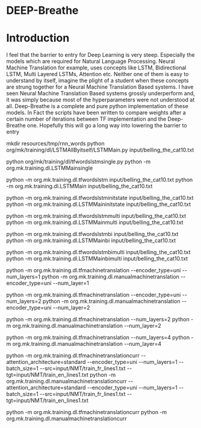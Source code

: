 # DEEP-Breathe

# Introduction
I feel that the barrier to entry for Deep Learning is very steep. Especially the models which are required for Natural Language Processing. Neural Machine Translation for example, uses concepts like LSTM, Bidirectional LSTM, Multi Layered LSTMs, Attention etc. Neither one of them is easy to understand by itself, imagine the plight of a student when these concepts are strung together for a Neural Machine Translation Based systems. I have seen Neural Machine Translation Based systems grossly underperform and, it was simply because most of the hyperparameters were not understood at all. Deep-Breathe is a complete and pure python implementation of these models. In Fact the scripts have been written to compare weights after a certain number of iterations between TF implementation and the Deep-Breathe one. Hopefully this will go a long way into lowering the barrier to entry


mkdir resources/tmp/rnn_words
python org/mk/training/dl/LSTMAllByitself/LSTMMain.py input/belling_the_cat10.txt

python org/mk/training/dl/tfwordslstmsingle.py
python -m org.mk.training.dl.LSTMMainsingle


python -m org.mk.training.dl.tfwordslstm input/belling_the_cat10.txt
python -m org.mk.training.dl.LSTMMain input/belling_the_cat10.txt


python -m org.mk.training.dl.tfwordslstminitstate input/belling_the_cat10.txt
python -m org.mk.training.dl.LSTMMaininitstate input/belling_the_cat10.txt


python -m org.mk.training.dl.tfwordslstmmulti input/belling_the_cat10.txt
python -m org.mk.training.dl.LSTMMainmulti input/belling_the_cat10.txt


python -m org.mk.training.dl.tfwordslstmbi input/belling_the_cat10.txt
python -m org.mk.training.dl.LSTMMainbi input/belling_the_cat10.txt


python -m org.mk.training.dl.tfwordslstmbimulti input/belling_the_cat10.txt
python -m org.mk.training.dl.LSTMMainbimulti input/belling_the_cat10.txt


python -m org.mk.training.dl.tfmachinetranslation --encoder_type=uni --num_layers=1
python -m org.mk.training.dl.manualmachinetranslation --encoder_type=uni --num_layer=1


python -m org.mk.training.dl.tfmachinetranslation --encoder_type=uni --num_layers=2
python -m org.mk.training.dl.manualmachinetranslation --encoder_type=uni --num_layer=2


python -m org.mk.training.dl.tfmachinetranslation --num_layers=2
python -m org.mk.training.dl.manualmachinetranslation --num_layer=2


python -m org.mk.training.dl.tfmachinetranslation --num_layers=4
python -m org.mk.training.dl.manualmachinetranslation --num_layer=4




python -m org.mk.training.dl.tfmachinetranslationcurr --attention_architecture=standard --encoder_type=uni --num_layers=1 --batch_size=1 --src=input/NMT/train_fr_lines1.txt --tgt=input/NMT/train_en_lines1.txt
python -m org.mk.training.dl.manualmachinetranslationcurr --attention_architecture=standard --encoder_type=uni --num_layers=1 --batch_size=1 --src=input/NMT/train_fr_lines1.txt --tgt=input/NMT/train_en_lines1.txt

python -m org.mk.training.dl.tfmachinetranslationcurr
python -m org.mk.training.dl.manualmachinetranslationcurr
